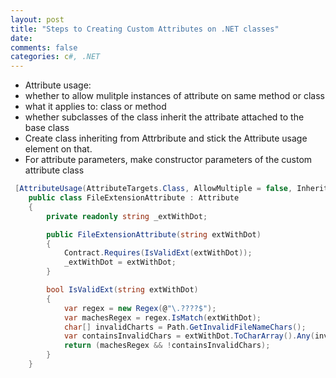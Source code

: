 ```yaml
---
layout: post
title: "Steps to Creating Custom Attributes on .NET classes"
date: 
comments: false
categories: c#, .NET
---
```


* Attribute usage:
 * whether to allow mulitple instances of attribute on same method or class
 * what it applies to: class or method
 * whether subclasses of the class inherit the attribate attached to the base class
* Create class inheriting from Attrbribute and stick the Attribute usage element on that.
* For attribute parameters, make constructor parameters of the custom attribute class

```csharp
 [AttributeUsage(AttributeTargets.Class, AllowMultiple = false, Inherited = true)]
    public class FileExtensionAttribute : Attribute
    {
        private readonly string _extWithDot;

        public FileExtensionAttribute(string extWithDot)
        {
            Contract.Requires(IsValidExt(extWithDot));
            _extWithDot = extWithDot;
        }

        bool IsValidExt(string extWithDot)
        {
            var regex = new Regex(@"\.????$");
            var machesRegex = regex.IsMatch(extWithDot);
            char[] invalidCharts = Path.GetInvalidFileNameChars();
            var containsInvalidChars = extWithDot.ToCharArray().Any(invalidCharts.Contains);
            return (machesRegex && !containsInvalidChars);
        }
    }
```
